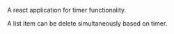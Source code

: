 A react application for timer functionality.

A list item can be delete simultaneously based on timer.
